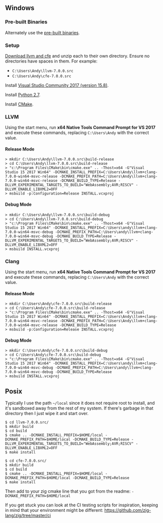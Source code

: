 ## Windows

### Pre-built Binaries

Alternately use the [pre-built binaries](https://github.com/zig-lang/zig/wiki/Building-Zig-on-Windows).

### Setup

[Download llvm and cfe](http://releases.llvm.org/download.html#7.0.0) and unzip each to their own directory. Ensure no directories have spaces in them. For example:

 * `C:\Users\Andy\llvm-7.0.0.src`
 * `C:\Users\Andy\cfe-7.0.0.src`

Install [Visual Studio Community 2017 (version 15.8)](https://my.visualstudio.com/Downloads?q=visual%20studio%202017%2015.8&wt.mc_id=o~msft~vscom~older-downloads).

Install [Python 2.7](https://www.python.org).

Install [CMake](http://cmake.org).

### LLVM

Using the start menu, run **x64 Native Tools Command Prompt for VS 2017** and execute these commands, replacing `C:\Users\Andy` with the correct value.

#### Release Mode

```
> mkdir C:\Users\Andy\llvm-7.0.0.src\build-release
> cd C:\Users\Andy\llvm-7.0.0.src\build-release
> "c:\Program Files\CMake\bin\cmake.exe" .. -Thost=x64 -G"Visual Studio 15 2017 Win64" -DCMAKE_INSTALL_PREFIX=C:\Users\Andy\llvm+clang-7.0.0-win64-msvc-release -DCMAKE_PREFIX_PATH=C:\Users\Andy\llvm+clang-7.0.0-win64-msvc-release -DCMAKE_BUILD_TYPE=Release -DLLVM_EXPERIMENTAL_TARGETS_TO_BUILD="WebAssembly;AVR;RISCV" -DLLVM_ENABLE_LIBXML2=OFF
> msbuild -p:Configuration=Release INSTALL.vcxproj
```

#### Debug Mode

```
> mkdir C:\Users\Andy\llvm-7.0.0.src\build-debug
> cd C:\Users\Andy\llvm-7.0.0.src\build-debug
> "c:\Program Files\CMake\bin\cmake.exe" .. -Thost=x64 -G"Visual Studio 15 2017 Win64" -DCMAKE_INSTALL_PREFIX=C:\Users\andy\llvm+clang-7.0.0-win64-msvc-debug -DCMAKE_PREFIX_PATH=C:\Users\andy\llvm+clang-7.0.0-win64-msvc-debug -DCMAKE_BUILD_TYPE=Release -DLLVM_EXPERIMENTAL_TARGETS_TO_BUILD="WebAssembly;AVR;RISCV" -DLLVM_ENABLE_LIBXML2=OFF
> msbuild INSTALL.vcxproj
```

### Clang

Using the start menu, run **x64 Native Tools Command Prompt for VS 2017** and execute these commands, replacing `C:\Users\Andy` with the correct value.

#### Release Mode

```
> mkdir C:\Users\Andy\cfe-7.0.0.src\build-release
> cd C:\Users\Andy\cfe-7.0.0.src\build-release
> "c:\Program Files\CMake\bin\cmake.exe" .. -Thost=x64 -G"Visual Studio 15 2017 Win64" -DCMAKE_INSTALL_PREFIX=C:\Users\Andy\llvm+clang-7.0.0-win64-msvc-release -DCMAKE_PREFIX_PATH=C:\Users\Andy\llvm+clang-7.0.0-win64-msvc-release -DCMAKE_BUILD_TYPE=Release
> msbuild -p:Configuration=Release INSTALL.vcxproj
```

#### Debug Mode

```
> mkdir C:\Users\Andy\cfe-7.0.0.src\build-debug
> cd C:\Users\Andy\cfe-7.0.0.src\build-debug
> "c:\Program Files\CMake\bin\cmake.exe" .. -Thost=x64 -G"Visual Studio 15 2017 Win64" -DCMAKE_INSTALL_PREFIX=C:\Users\andy\llvm+clang-7.0.0-win64-msvc-debug -DCMAKE_PREFIX_PATH=C:\Users\andy\llvm+clang-7.0.0-win64-msvc-debug -DCMAKE_BUILD_TYPE=Release
> msbuild INSTALL.vcxproj
```

## Posix

Typically I use the path `~/local` since it does not require root to install, and it's sandboxed away from the rest of my system. If there's garbage in that directory then I just wipe it and start over.

```
$ cd llvm-7.0.0.src/
$ mkdir build
$ cd build
$ cmake .. -DCMAKE_INSTALL_PREFIX=$HOME/local -DCMAKE_PREFIX_PATH=$HOME/local -DCMAKE_BUILD_TYPE=Release -DLLVM_EXPERIMENTAL_TARGETS_TO_BUILD="WebAssembly;AVR;RISCV" -DLLVM_ENABLE_LIBXML2=OFF
$ make install
```

```
$ cd cfe-7.0.0.src/
$ mkdir build
$ cd build
$ cmake .. -DCMAKE_INSTALL_PREFIX=$HOME/local -DCMAKE_PREFIX_PATH=$HOME/local -DCMAKE_BUILD_TYPE=Release
$ make install
```

Then add to your zig cmake line that you got from the readme:
`-DCMAKE_PREFIX_PATH=$HOME/local`

If you get stuck you can look at the CI testing scripts for inspiration, keeping in mind that your environment might be different: https://github.com/zig-lang/zig/tree/master/ci

